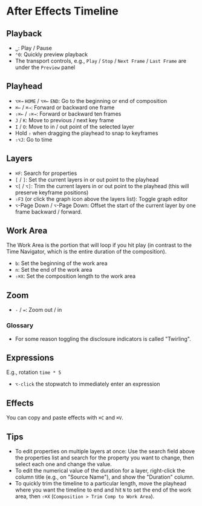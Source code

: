 # After Effects Timeline

## Playback

- `␣`: Play / Pause
- `⌃0`: Quickly preview playback
- The transport controls, e.g., `Play` / `Stop` / `Next Frame` / `Last Frame` are under the `Preview` panel

## Playhead

- `⌥⌘→` `HOME` / `⌥⌘←` `END`: Go to the beginning or end of composition
- `⌘←` / `⌘→`: Forward or backward one frame
- `⇧⌘←` / `⇧⌘→`: Forward or backward ten frames
- `J` / `K`: Move to previous / next key frame
- `I` / `O`: Move to in / out point of the selected layer
- Hold `⇧` when dragging the playhead to snap to keyframes
- `⇧⌥J`: Go to time

## Layers

- `⌘F`: Search for properties
- `[` / `]`: Set the current layers in or out point to the playhead
- `⌥[` / `⌥]`: Trim the current layers in or out point to the playhead (this will preserve keyframe positions)
- `⇧F3` (or click the graph icon above the layers list): Toggle graph editor
- `⌥`-Page Down / `⌥`-Page Down: Offset the start of the current layer by one frame backward / forward.

## Work Area

The Work Area is the portion that will loop if you hit play (in contrast to the Time Navigator, which is the entire duration of the composition).

- `b`: Set the beginning of the work area
- `n`: Set the end of the work area
- `⇧⌘X`: Set the composition length to the work area

## Zoom

- `-` / `=`: Zoom out / in

### Glossary

- For some reason toggling the disclosure indicators is called "Twirling".

## Expressions

E.g., rotation `time * 5`

- `⌥-click` the stopwatch to immediately enter an expression

## Effects

You can copy and paste effects with `⌘C` and `⌘V`.

## Tips

- To edit properties on multiple layers at once: Use the search field above the properties list and search for the property you want to change, then select each one and change the value.
- To edit the numerical value of the duration for a layer, right-click the column title (e.g., on "Source Name"), and show the "Duration" column.
- To quickly trim the timeline to a particular length, move the playhead where you want the timeline to end and hit `N` to set the end of the work area, then `⇧⌘X` (`Composition > Trim Comp to Work Area`).
